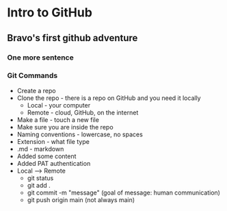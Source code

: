 # Intro to GitHub

## Bravo's first github adventure

### One more sentence

### Git Commands
- Create a repo
- Clone the repo - there is a repo on GitHub and you need it locally
  - Local - your computer
  - Remote - cloud, GitHub, on the internet
- Make a file - touch a new file
 - Make sure you are inside the repo
 - Naming conventions - lowercase, no spaces
 - Extension - what file type
 - .md - markdown
- Added some content
- Added PAT authentication
- Local --> Remote
  - git status
  - git add .
  - git commit -m "message" (goal of message: human communication)
  - git push origin main (not always main)
